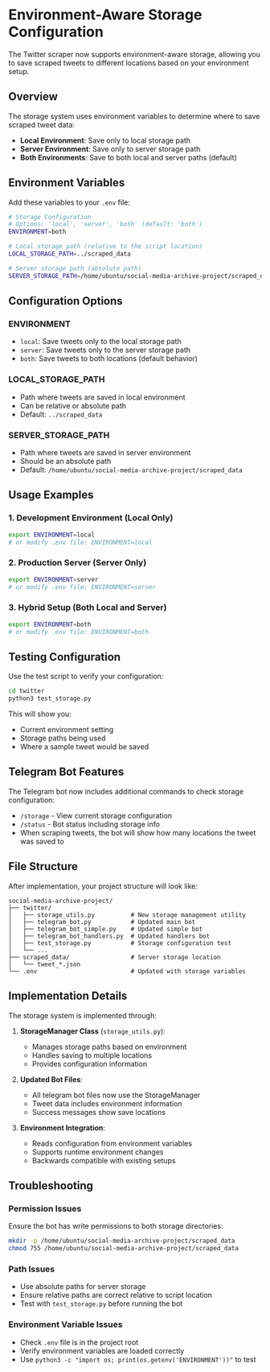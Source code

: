 # Environment-Aware Storage Configuration

The Twitter scraper now supports environment-aware storage, allowing you to save scraped tweets to different locations based on your environment setup.

## Overview

The storage system uses environment variables to determine where to save scraped tweet data:

- **Local Environment**: Save only to local storage path
- **Server Environment**: Save only to server storage path  
- **Both Environments**: Save to both local and server paths (default)

## Environment Variables

Add these variables to your `.env` file:

```bash
# Storage Configuration
# Options: 'local', 'server', 'both' (default: 'both')
ENVIRONMENT=both

# Local storage path (relative to the script location)
LOCAL_STORAGE_PATH=../scraped_data

# Server storage path (absolute path)
SERVER_STORAGE_PATH=/home/ubuntu/social-media-archive-project/scraped_data
```

## Configuration Options

### ENVIRONMENT
- `local`: Save tweets only to the local storage path
- `server`: Save tweets only to the server storage path
- `both`: Save tweets to both locations (default behavior)

### LOCAL_STORAGE_PATH
- Path where tweets are saved in local environment
- Can be relative or absolute path
- Default: `../scraped_data`

### SERVER_STORAGE_PATH
- Path where tweets are saved in server environment
- Should be an absolute path
- Default: `/home/ubuntu/social-media-archive-project/scraped_data`

## Usage Examples

### 1. Development Environment (Local Only)
```bash
export ENVIRONMENT=local
# or modify .env file: ENVIRONMENT=local
```

### 2. Production Server (Server Only)
```bash
export ENVIRONMENT=server
# or modify .env file: ENVIRONMENT=server
```

### 3. Hybrid Setup (Both Local and Server)
```bash
export ENVIRONMENT=both
# or modify .env file: ENVIRONMENT=both
```

## Testing Configuration

Use the test script to verify your configuration:

```bash
cd twitter
python3 test_storage.py
```

This will show you:
- Current environment setting
- Storage paths being used
- Where a sample tweet would be saved

## Telegram Bot Features

The Telegram bot now includes additional commands to check storage configuration:

- `/storage` - View current storage configuration
- `/status` - Bot status including storage info
- When scraping tweets, the bot will show how many locations the tweet was saved to

## File Structure

After implementation, your project structure will look like:

```
social-media-archive-project/
├── twitter/
│   ├── storage_utils.py          # New storage management utility
│   ├── telegram_bot.py           # Updated main bot
│   ├── telegram_bot_simple.py    # Updated simple bot
│   ├── telegram_bot_handlers.py  # Updated handlers bot
│   ├── test_storage.py           # Storage configuration test
│   └── ...
├── scraped_data/                 # Server storage location
│   └── tweet_*.json
└── .env                          # Updated with storage variables
```

## Implementation Details

The storage system is implemented through:

1. **StorageManager Class** (`storage_utils.py`):
   - Manages storage paths based on environment
   - Handles saving to multiple locations
   - Provides configuration information

2. **Updated Bot Files**:
   - All telegram bot files now use the StorageManager
   - Tweet data includes environment information
   - Success messages show save locations

3. **Environment Integration**:
   - Reads configuration from environment variables
   - Supports runtime environment changes
   - Backwards compatible with existing setups

## Troubleshooting

### Permission Issues
Ensure the bot has write permissions to both storage directories:
```bash
mkdir -p /home/ubuntu/social-media-archive-project/scraped_data
chmod 755 /home/ubuntu/social-media-archive-project/scraped_data
```

### Path Issues
- Use absolute paths for server storage
- Ensure relative paths are correct relative to script location
- Test with `test_storage.py` before running the bot

### Environment Variable Issues
- Check `.env` file is in the project root
- Verify environment variables are loaded correctly
- Use `python3 -c "import os; print(os.getenv('ENVIRONMENT'))"` to test
